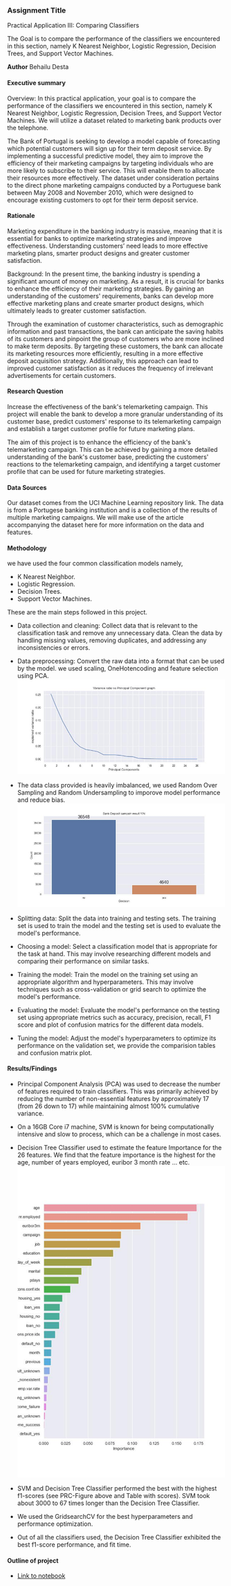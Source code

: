 ### Assignment Title
Practical Application III: Comparing Classifiers

The Goal is to compare the performance of the classifiers we encountered in this section, namely K Nearest Neighbor, Logistic Regression, Decision Trees, and Support Vector Machines. 

**Author**
Behailu Desta

#### Executive summary

Overview: In this practical application, your goal is to compare the performance of the classifiers we encountered in this section, namely K Nearest Neighbor, Logistic Regression, Decision Trees, and Support Vector Machines. We will utilize a dataset related to marketing bank products over the telephone.

The Bank of Portugal is seeking to develop a model capable of forecasting which potential customers will sign up for their term deposit service. By implementing a successful predictive model, they aim to improve the efficiency of their marketing campaigns by targeting individuals who are more likely to subscribe to their service. This will enable them to allocate their resources more effectively. The dataset under consideration pertains to the direct phone marketing campaigns conducted by a Portuguese bank between May 2008 and November 2010, which were designed to encourage existing customers to opt for their term deposit service.

#### Rationale
Marketing expenditure in the banking industry is massive, meaning that it is essential for banks to optimize marketing strategies and improve effectiveness. Understanding customers’ need leads to more effective marketing plans, smarter product designs and greater customer satisfaction.

Background: In the present time, the banking industry is spending a significant amount of money on marketing. As a result, it is crucial for banks to enhance the efficiency of their marketing strategies. By gaining an understanding of the customers' requirements, banks can develop more effective marketing plans and create smarter product designs, which ultimately leads to greater customer satisfaction.

Through the examination of customer characteristics, such as demographic information and past transactions, the bank can anticipate the saving habits of its customers and pinpoint the group of customers who are more inclined to make term deposits. By targeting these customers, the bank can allocate its marketing resources more efficiently, resulting in a more effective deposit acquisition strategy. Additionally, this approach can lead to improved customer satisfaction as it reduces the frequency of irrelevant advertisements for certain customers.

#### Research Question
Increase the effectiveness of the bank's telemarketing campaign. This project will enable the bank to develop a more granular understanding of its customer base, predict customers' response to its telemarketing campaign and establish a target customer profile for future marketing plans.

The aim of this project is to enhance the efficiency of the bank's telemarketing campaign. This can be achieved by gaining a more detailed understanding of the bank's customer base, predicting the customers' reactions to the telemarketing campaign, and identifying a target customer profile that can be used for future marketing strategies.

#### Data Sources

Our dataset comes from the UCI Machine Learning repository link. The data is from a Portugese banking institution and is a collection of the results of multiple marketing campaigns. We will make use of the article accompanying the dataset here for more information on the data and features.

#### Methodology
we have used the four common classification models namely, 
- K Nearest Neighbor.
- Logistic Regression.
- Decision Trees.
- Support Vector Machines.

These are the main steps followed in this project.

- Data collection and cleaning: Collect data that is relevant to the classification task and remove any unnecessary data. Clean the data by handling missing values, removing duplicates, and addressing any inconsistencies or errors.

- Data preprocessing: Convert the raw data into a format that can be used by the model. we used scaling, OneHotencoding and feature selection using PCA.
  ![PCA Plot](./images/pca1.jpg)
- The data class provided is heavily imbalanced, we used Random Over Sampling and Random Undersampling to imporove model performance and reduce bias.
  ![yes_no_ratio](./images/yes_no_ratio.jpg)

- Splitting data: Split the data into training and testing sets. The training set is used to train the model and the testing set is used to evaluate the model's performance.

- Choosing a model: Select a classification model that is appropriate for the task at hand. This may involve researching different models and comparing their performance on similar tasks.

- Training the model: Train the model on the training set using an appropriate algorithm and hyperparameters. This may involve techniques such as cross-validation or grid search to optimize the model's performance.

- Evaluating the model: Evaluate the model's performance on the testing set using appropriate metrics such as accuracy, precision, recall, F1 score and plot of confusion matrics for the different data models.

- Tuning the model: Adjust the model's hyperparameters  to optimize its performance on the validation set, we provide the comparision tables and confusion matrix plot.



#### Results/Findings

- Principal Component Analysis (PCA) was used to decrease the number of features required to train classifiers. This was primarily achieved by reducing the number of non-essential features by approximately 17 (from 26 down to 17) while maintaining almost 100% cumulative variance.

- On a 16GB Core i7 machine, SVM is known for being computationally intensive and slow to process, which can be a challenge in most cases.

- Decision Tree Classifier used to estimate the feature Importance for the 26 features. We find that the feature importance is the highest for the age, number of years employed, euribor 3 month rate ... etc.
![Feature Importance](./images/feature_importance.jpg)

- SVM and Decision Tree Classifier performed the best with the highest f1-scores (see PRC-Figure above and Table with scores). SVM took about 3000 to 67 times longer than the Decision Tree Classifier.

- We used the GridsearchCV for the best hyperparameters and performance optimization.

- Out of all the classifiers used, the Decision Tree Classifier exhibited the best f1-score performance, and fit time. 

#### Outline of project

- [Link to notebook](Practical_Application_3.ipynb)



